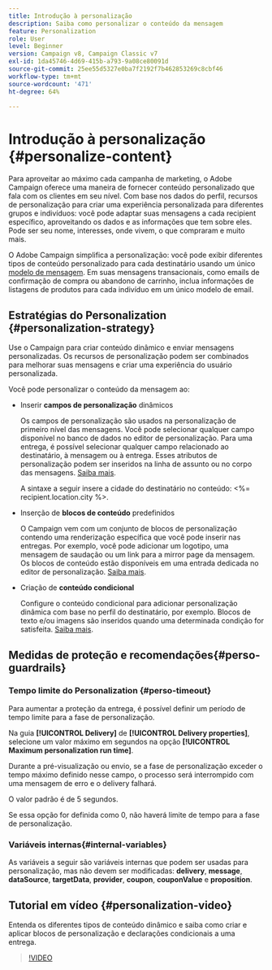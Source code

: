 ```yaml
---
title: Introdução à personalização
description: Saiba como personalizar o conteúdo da mensagem
feature: Personalization
role: User
level: Beginner
version: Campaign v8, Campaign Classic v7
exl-id: 1da45746-4d69-415b-a793-9a08ce80091d
source-git-commit: 25ee55d5327e0ba7f2192f7b462853269c8cbf46
workflow-type: tm+mt
source-wordcount: '471'
ht-degree: 64%

---
```


# Introdução à personalização {#personalize-content}

Para aproveitar ao máximo cada campanha de marketing, o Adobe Campaign oferece uma maneira de fornecer conteúdo personalizado que fala com os clientes em seu nível. Com base nos dados do perfil, recursos de personalização para criar uma experiência personalizada para diferentes grupos e indivíduos: você pode adaptar suas mensagens a cada recipient específico, aproveitando os dados e as informações que tem sobre eles. Pode ser seu nome, interesses, onde vivem, o que compraram e muito mais.

O Adobe Campaign simplifica a personalização: você pode exibir diferentes tipos de conteúdo personalizado para cada destinatário usando um único [modelo de mensagem](create-templates.md). Em suas mensagens transacionais, como emails de confirmação de compra ou abandono de carrinho, inclua informações de listagens de produtos para cada indivíduo em um único modelo de email.


## Estratégias do Personalization {#personalization-strategy}

Use o Campaign para criar conteúdo dinâmico e enviar mensagens personalizadas. Os recursos de personalização podem ser combinados para melhorar suas mensagens e criar uma experiência do usuário personalizada.

Você pode personalizar o conteúdo da mensagem ao:

* Inserir **campos de personalização** dinâmicos

  Os campos de personalização são usados na personalização de primeiro nível das mensagens. Você pode selecionar qualquer campo disponível no banco de dados no editor de personalização. Para uma entrega, é possível selecionar qualquer campo relacionado ao destinatário, à mensagem ou à entrega. Esses atributos de personalização podem ser inseridos na linha de assunto ou no corpo das mensagens. [Saiba mais](personalization-fields.md).

  A sintaxe a seguir insere a cidade do destinatário no conteúdo: &lt;%= recipient.location.city %>.

* Inserção de **blocos de conteúdo** predefinidos

  O Campaign vem com um conjunto de blocos de personalização contendo uma renderização específica que você pode inserir nas entregas. Por exemplo, você pode adicionar um logotipo, uma mensagem de saudação ou um link para a mirror page da mensagem. Os blocos de conteúdo estão disponíveis em uma entrada dedicada no editor de personalização. [Saiba mais](personalization-blocks.md).

* Criação de **conteúdo condicional**

  Configure o conteúdo condicional para adicionar personalização dinâmica com base no perfil do destinatário, por exemplo. Blocos de texto e/ou imagens são inseridos quando uma determinada condição for satisfeita. [Saiba mais](conditions.md).

<!--* Add **personalized offers**
    
    Insert personalized offers in your message content, depending on the recipient location, the current weather, or the last purchase order.
-->


## Medidas de proteção e recomendações{#perso-guardrails}

### Tempo limite do Personalization {#perso-timeout}

Para aumentar a proteção da entrega, é possível definir um período de tempo limite para a fase de personalização.

Na guia **[!UICONTROL Delivery]** de **[!UICONTROL Delivery properties]**, selecione um valor máximo em segundos na opção **[!UICONTROL Maximum personalization run time]**.

Durante a pré-visualização ou envio, se a fase de personalização exceder o tempo máximo definido nesse campo, o processo será interrompido com uma mensagem de erro e o delivery falhará.

O valor padrão é de 5 segundos.

Se essa opção for definida como 0, não haverá limite de tempo para a fase de personalização.


### Variáveis internas{#internal-variables}

As variáveis a seguir são variáveis internas que podem ser usadas para personalização, mas não devem ser modificadas: **delivery**, **message**, **dataSource**, **targetData**, **provider**, **coupon**, **couponValue** e **proposition**.


## Tutorial em vídeo {#personalization-video}

Entenda os diferentes tipos de conteúdo dinâmico e saiba como criar e aplicar blocos de personalização e declarações condicionais a uma entrega.


>[!VIDEO](https://video.tv.adobe.com/v/3452873?captions=por_br&quality=12)
